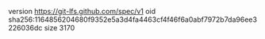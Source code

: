 version https://git-lfs.github.com/spec/v1
oid sha256:1164856204680f9352e5a3d4fa4463cf4f46f6a0abf7972b7da96ee3226036dc
size 3170
